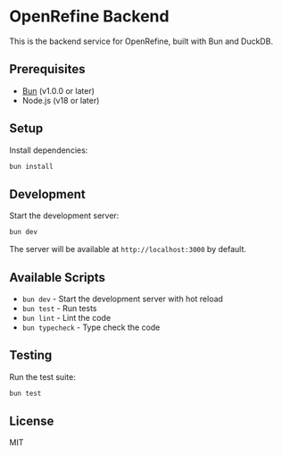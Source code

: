 # OpenRefine Backend

This is the backend service for OpenRefine, built with Bun and DuckDB.

## Prerequisites

- [Bun](https://bun.sh/) (v1.0.0 or later)
- Node.js (v18 or later)

## Setup

Install dependencies:

```bash
bun install
```

## Development

Start the development server:

```bash
bun dev
```

The server will be available at `http://localhost:3000` by default.

## Available Scripts

- `bun dev` - Start the development server with hot reload
- `bun test` - Run tests
- `bun lint` - Lint the code
- `bun typecheck` - Type check the code

## Testing

Run the test suite:

```bash
bun test
```

## License

MIT
